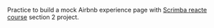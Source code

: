 Practice to build a mock Airbnb experience page with [Scrimba reacte course](https://scrimba.com/learn/learnreact) section 2 project.
